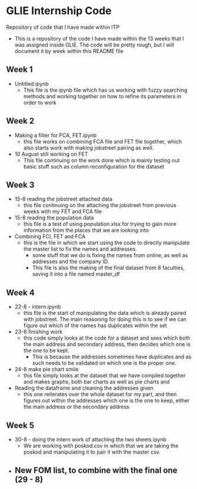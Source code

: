 # GLIE Internship Code
Repository of code that I have made within ITP

- This is a repository of the code I have made within the 13 weeks that I was assigned inside GLIE. The code will be pretty rough, but I will document it by week within this README file

## Week 1
- Untitled.ipynb
  - This file is the ipynb file which has us working with fuzzy searching methods and working together on how to refine its parameters in order to work


## Week 2
- Making a filter for FCA, FET.ipynb
  - this file works on combining FCA file and FET file together, which also starts work with making jobstreet pairing as well. 
- 10 August still working on FET
  - This file continuing on the work done which is mainly testing out basic stuff such as column reconfiguration for the dataset

## Week 3
- 15-8 reading the jobstreet attached data
  - this file continuing on the attaching the jobstreet from previous weeks with my FET and FCA file
- 15-8 reading the population data
  - this file is a test of using population.xlsx for trying to gain more information from the places that we are looking into
- Combining FCI, FET and FCA
  - this is the file in which we start using the code to directly manipulate the master list to fix the names and addresses.
    - some stuff that we do is fixing the names from online, as well as addresses and the company ID.
    - This file is also the making of the final dataset from 8 faculties, saving it into a file named master_df

## Week 4
- 22-8 - intern.ipynb
  - this file is the start of manipulating the data which is already paired with jobstreet. The main reasoning for doing this is to see if we can figure out which of the names has duplicates within the set
- 23-8 finishing work
  - this code simply looks at the code for a dataset and sees which both the main address and secondary address, then decides which one is the one to be kept.
    - This is because the addresses sometimes have duplicates and as such needs to be validated on which one is the proper one.
- 24-8 make pie chart smile
  - this file simply looks at the dataset that we have compiled together and makes graphs, both bar charts as well as pie charts and
- Reading the dataframe and cleaning the addresses given
  - this one reiterates over the whole dataset for my part, and then figures out within the addresses which one is the one to keep, either the main address or the secondary address
  
## Week 5
- 30-8 - doing the intern work of attaching the two sheets.ipynb
  - We are working with poskod.csv in which that we are taking the poskod and manipulating it to pair it with the master csv.
- New FOM list, to combine with the final one (29 - 8)
  - 
